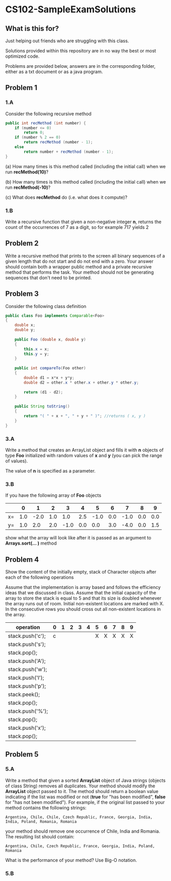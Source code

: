 # CS102-SampleExamSolutions

## What is this for?
Just helping out friends who are struggling with this class.

Solutions provided within this repository are in no way the best or most optimized code.

Problems are provided below, answers are in the corresponding folder, either as a txt document or as a java program.

## Problem 1

### 1.A

Consider the following recursive method

```java
public int recMethod (int number) {
	if (number <= 0)
		return 0;
	if (number % 2 == 0)
		return recMethod (number - 1);
	else
		return number + recMethod (number - 1);		
}
```

(a) How many times is this method called (including the initial call) when we run **recMethod(10)**?

(b) How many times is this method called (including the initial call) when we run **recMethod(-10)**?

(c) What does **recMethod** do (i.e. what does it compute)? 

### 1.B
Write a recursive function that given a non-negative integer **n**, returns the count of the occurrences of 7 as a digit, so for example 717 yields 2

## Problem 2
Write a recursive method that prints to the screen all binary sequences of a given length that do not start and do not end with a zero. Your answer should contain both a wrapper public method and a private recursive method that performs the task. Your method should not be generating sequences that don't need to be printed.

## Problem 3
Consider the following class definition
```java
public class Foo implements Comparable<Foo>
{
	double x;
	double y;
	
	public Foo (double x, double y)
	{
		this.x = x;
		this.y = y;
	}
	
	public int compareTo(Foo other)
	{
		double d1 = x*x + y*y;
		double d2 = other.x * other.x + other.y * other.y;
		
		return (d1 - d2);
	}
	
	public String toString()
	{
		return "( " + x + ", " + y + " )"; //returns ( x, y )
	}
}
```
### 3.A
Write a method that creates an ArrayList object and fills it with **n** objects of type **Foo** initialized with random values of **x** and **y** (you can pick the range of values).

The value of **n** is specified as a parameter.

### 3.B
If you have the following array of **Foo** objects

|    | 0   | 1    | 2   | 3    | 4   | 5    | 6   | 7    | 8   | 9   |
|----|-----|------|-----|------|-----|------|-----|------|-----|-----|
| x= | 1.0 | -2.0 | 1.0 | 1.0  | 2.5 | -1.0 | 0.0 | -1.0 | 0.0 | 0.0 |
| y= | 1.0 | 2.0  | 2.0 | -1.0 | 0.0 | 0.0  | 3.0 | -4.0 | 0.0 | 1.5 |

show what the array will look like after it is passed as an argument to **Arrays.sort(... )** method

## Problem 4
Show the content of the initially empty, stack of Character objects after each of the following operations

Assume that the implementation is array based and follows the efficiency ideas that we discussed in class. Assume that the initial capacity of the array to store the stack is equal to 5 and that its size is doubled whenever the array runs out of room. Initial non-existent locations are marked with X. In the consecutive rows you should cross out all non-existent locations in the array.

| operation        | 0 | 1 | 2 | 3 | 4 | 5 | 6 | 7 | 8 | 9 |
|------------------|---|---|---|---|---|---|---|---|---|---|
| stack.push('c'); | c |   |   |   |   | X | X | X | X | X |
| stack.push('s'); |   |   |   |   |   |   |   |   |   |   |
| stack.pop();     |   |   |   |   |   |   |   |   |   |   |
| stack.push('A'); |   |   |   |   |   |   |   |   |   |   |
| stack.push('w'); |   |   |   |   |   |   |   |   |   |   |
| stack.push('l'); |   |   |   |   |   |   |   |   |   |   |
| stack.push('p'); |   |   |   |   |   |   |   |   |   |   |
| stack.peek();    |   |   |   |   |   |   |   |   |   |   |
| stack.pop();     |   |   |   |   |   |   |   |   |   |   |
| stack.push('%'); |   |   |   |   |   |   |   |   |   |   |
| stack.pop();     |   |   |   |   |   |   |   |   |   |   |
| stack.push('x'); |   |   |   |   |   |   |   |   |   |   |
| stack.pop();     |   |   |   |   |   |   |   |   |   |   |


## Problem 5

### 5.A

Write a method that given a sorted **ArrayList** object of Java strings (objects of class String) removes all duplicates. Your method should modify the **ArrayList** object passed to it. The method should return a boolean value indicating if the list was modified or not (**true** for "has been modified", **false** for "has not been modified"). For example, if the original list passed to your method contains the following strings:

```
Argentina, Chile, Chile, Czech Republic, France, Georgia, India, India, Poland, Romania, Romania
```

your method should remove one occurrence of Chile, India and Romania. The resulting list should contain:

```
Argentina, Chile, Czech Republic, France, Georgia, India, Poland, Romania
```

What is the performance of your method? Use Big-O notation.

### 5.B

